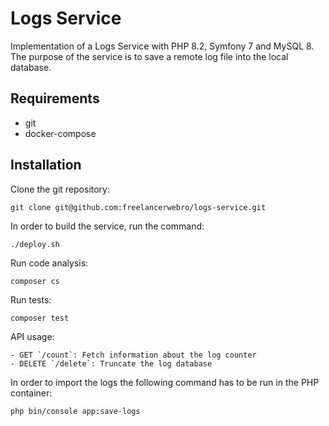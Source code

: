# Logs Service
Implementation of a Logs Service with PHP 8.2, Symfony 7 and MySQL 8. 
The purpose of the service is to save a remote log file into the local database.

## Requirements
- git
- docker-compose

## Installation
Clone the git repository:
```
git clone git@github.com:freelancerwebro/logs-service.git
```

In order to build the service, run the command:
```
./deploy.sh
```

Run code analysis:
```
composer cs
```

Run tests:
```
composer test
```

API usage:
```
- GET `/count`: Fetch information about the log counter
- DELETE `/delete`: Truncate the log database
```

In order to import the logs the following command has to be run in the PHP container:
```
php bin/console app:save-logs
```